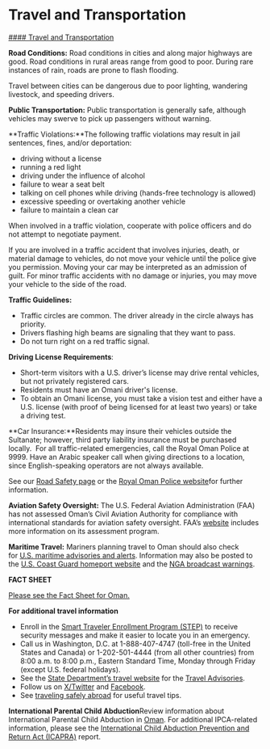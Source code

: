 # Travel and Transportation

[#### Travel and Transportation](javascript:void(0); "Travel and Transportation")

**Road Conditions:** Road conditions in cities and along major highways are good. Road conditions in rural areas range from good to poor. During rare instances of rain, roads are prone to flash flooding.

Travel between cities can be dangerous due to poor lighting, wandering livestock, and speeding drivers.

**Public Transportation:** Public transportation is generally safe, although vehicles may swerve to pick up passengers without warning.

**Traffic Violations:**The following traffic violations may result in jail sentences, fines, and/or deportation:

* driving without a license
* running a red light
* driving under the influence of alcohol
* failure to wear a seat belt
* talking on cell phones while driving (hands-free technology is allowed)
* excessive speeding or overtaking another vehicle
* failure to maintain a clean car

When involved in a traffic violation, cooperate with police officers and do not attempt to negotiate payment.

If you are involved in a traffic accident that involves injuries, death, or material damage to vehicles, do not move your vehicle until the police give you permission. Moving your car may be interpreted as an admission of guilt. For minor traffic accidents with no damage or injuries, you may move your vehicle to the side of the road.

**Traffic Guidelines:**

* Traffic circles are common. The driver already in the circle always has priority.
* Drivers flashing high beams are signaling that they want to pass.
* Do not turn right on a red traffic signal.

**Driving License Requirements**:

* Short-term visitors with a U.S. driver’s license may drive rental vehicles, but not privately registered cars.
* Residents must have an Omani driver's license.
* To obtain an Omani license, you must take a vision test and either have a U.S. license (with proof of being licensed for at least two years) or take a driving test.

**Car Insurance:**Residents may insure their vehicles outside the Sultanate; however, third party liability insurance must be purchased locally.  For all traffic-related emergencies, call the Royal Oman Police at 9999. Have an Arabic speaker call when giving directions to a location, since English-speaking operators are not always available.

See our [Road Safety page](http://travel.state.gov/content/passports/en/go/safety/road.html) or the [Royal Oman Police website](https://www.rop.gov.om/english)for further information.

**Aviation Safety Oversight:** The U.S. Federal Aviation Administration (FAA) has not assessed Oman’s Civil Aviation Authority for compliance with international standards for aviation safety oversight. FAA’s [website](https://www.faa.gov/about/initiatives/iasa) includes more information on its assessment program.

**Maritime Travel:** Mariners planning travel to Oman should also check for [U.S. maritime advisories and alerts](https://www.maritime.dot.gov/msci/maritime-security-communications-industry-msci-web-portal). Information may also be posted to the [U.S. Coast Guard homeport website](https://homeport.uscg.mil/) and the [NGA broadcast warnings](https://msi.nga.mil/NavWarnings).

**FACT SHEET**

[Please see the Fact Sheet for Oman.](https://www.state.gov/countries-areas/oman/ "Please see Fact Sheet for this country/area.")

**For additional travel information**

* Enroll in the [Smart Traveler Enrollment Program (STEP)](https://step.state.gov/step/) to receive security messages and make it easier to locate you in an emergency.
* Call us in Washington, D.C. at 1-888-407-4747 (toll-free in the United States and Canada) or 1-202-501-4444 (from all other countries) from 8:00 a.m. to 8:00 p.m., Eastern Standard Time, Monday through Friday (except U.S. federal holidays).
* See the [State Department’s travel website](http://travel.state.gov/) for the [Travel Advisories](https://travel.state.gov/content/travel/en/traveladvisories/traveladvisories.html).
* Follow us on [X/Twitter](https://twitter.com/travelgov) and [Facebook](https://www.facebook.com/travelgov).
* See [traveling safely abroad](http://travel.state.gov/content/passports/english/go/checklist.html) for useful travel tips.

**International Parental Child Abduction**Review information about International Parental Child Abduction in [Oman](https://travel.state.gov/content/travel/en/International-Parental-Child-Abduction/International-Parental-Child-Abduction-Country-Information/Oman.html). For additional IPCA-related information, please see the [International Child Abduction Prevention and Return Act (ICAPRA)](https://travel.state.gov/content/travel/en/International-Parental-Child-Abduction/for-providers/legal-reports-and-data/reported-cases.html) report.